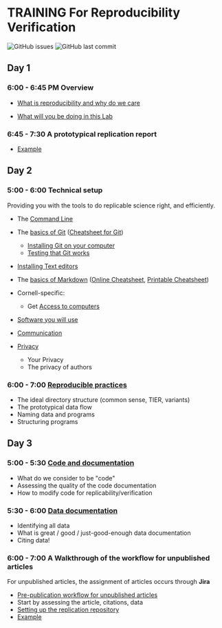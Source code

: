 TRAINING For Reproducibility Verification
=========================================


![GitHub issues](https://img.shields.io/github/issues-raw/labordynamicsinstitute/replicability-training.svg?style=flat) ![GitHub last commit](https://img.shields.io/github/last-commit/labordynamicsinstitute/replicability-training.svg?style=flat)

Day 1
------

###  6:00 - 6:45 PM Overview
  + [What is reproducibility and why do we care](https://github.com/labordynamicsinstitute/replicability-presentation2019/raw/v20190328b/Vilhuber-Presentation2019-Paris-2019-03-28.pdf) 

  + [What will you be doing in this Lab](Overview_lab.md)

### 6:45 - 7:30 A prototypical replication report
  + [Example](Example_report.md)

Day 2
------

###  5:00 - 6:00 Technical setup
Providing you with the tools to do replicable science right, and efficiently.
  + The [Command Line](https://github.com/labordynamicsinstitute/computing4economists/blob/master/Git_CL_Slides/intro_command_line.md)
  + The [basics of Git](Basics_of_Git.md) ([Cheatsheet for Git](https://www.atlassian.com/git/tutorials/atlassian-git-cheatsheet))
    + [Installing Git on your computer](https://github.com/labordynamicsinstitute/ldi-lab-standards/wiki/Setting-up-Git)
    + [Testing that Git works](Testing_that_Git_works.md)
  + [Installing Text editors](Installing_text_editors.md)  
  + The [basics of Markdown](Basics_of_Markdown.md) ([Online Cheatsheet](https://github.com/adam-p/markdown-here/wiki/Markdown-Cheatsheet), [Printable Cheatsheet](https://guides.github.com/pdfs/markdown-cheatsheet-online.pdf))
    
  + Cornell-specific:
    + Get [Access to computers](Access_to_computers.md)
  + [Software you will use](Software_for_replication.md)
  + [Communication](Communication.md)
  + [Privacy](Privacy.md)
    + Your Privacy
    + The privacy of authors


###  6:00 - 7:00 [Reproducible practices](Reproducible_practices.md)
  + The ideal directory structure (common sense, TIER, variants) 
  + The prototypical data flow
  + Naming data and programs
  + Structuring programs

Day 3
------

###  5:00 - 5:30 [Code and documentation](https://social-science-data-editors.github.io/guidance/Requested_information_code.html)
  + What do we consider to be "code"
  + Assessing the quality of the code documentation
  + How to modify code for replicability/verification


###  5:30 - 6:00 [Data documentation](https://social-science-data-editors.github.io/guidance/Requested_information_data.html)
  + Identifying all data
  + What is great / good / just-good-enough data documentation
  + Citing data!

### 6:00 - 7:00 A Walkthrough of the workflow for unpublished articles

For unpublished articles, the assignment of articles occurs through **Jira**
+ [Pre-publication workflow for unpublished articles](../jira-workflow-training.md)
+ Start by assessing the article, citations, data
+ [Setting up the replication repository](replication_walkthrough.pdf)
+ [Example](jira_replication_example.pdf)

